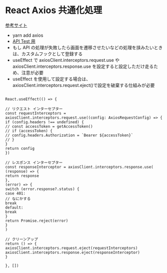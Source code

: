 # React Axios 共通化処理

[参考サイト](https://zenn.dev/longbridge/articles/761d980297a62c)

- yarn add axios
- [API Test 用](https://jsonplaceholder.typicode.com/)
- もし API の処理が失敗したら画面を遷移させたいなどの処理を挟みたいときは、カスタムフックとして登録する
- useEffect で axiosClient.interceptors.request.use や axiosClient.interceptors.response.use を設定すると設定しただけ走るため、注意が必要
- useEffect を使用して設定する場合は、axiosClient.interceptors.request.eject()で設定を破棄する仕組みが必要

```typescript:sample.tsx

React.useEffect(() => {

// リクエスト インターセプター
const requestInterceptors = axiosClient.interceptors.request.use((config: AxiosRequestConfig) => {
if (config.headers !== undefined) {
// const accessToken = getAccessToken()
// if (accessToken) {
// config.headers.Authorization = `Bearer ${accessToken}`
// }
}
return config
})

// レスポンス インターセプター
const responseInterceptor = axiosClient.interceptors.response.use(
(response) => {
return response
},
(error) => {
switch (error.response?.status) {
case 401:
// なにかする
break
default:
break
}
return Promise.reject(error)
}
)

// クリーンアップ
return () => {
axiosClient.interceptors.request.eject(requestInterceptors)
axiosClient.interceptors.response.eject(responseInterceptor)
}

}, [])

```
